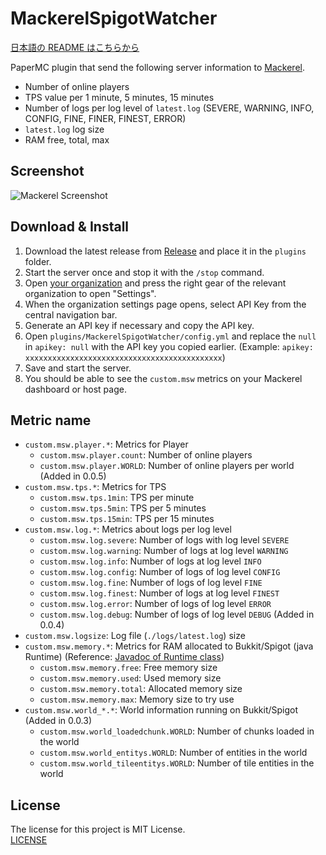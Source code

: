 # MackerelSpigotWatcher

[日本語の README はこちらから](https://github.com/jaoafa/MackerelSpigotWatcher/blob/master/README-ja.md)

PaperMC plugin that send the following server information to [Mackerel](https://mackerel.io/).

- Number of online players
- TPS value per 1 minute, 5 minutes, 15 minutes
- Number of logs per log level of `latest.log` (SEVERE, WARNING, INFO, CONFIG, FINE, FINER, FINEST, ERROR)
- `latest.log` log size
- RAM free, total, max

## Screenshot

![Mackerel Screenshot](https://i.imgur.com/FtqINGG.png)

## Download & Install

1. Download the latest release from [Release](https://github.com/jaoafa/MackerelSpigotWatcher/releases) and place it in the `plugins` folder.
2. Start the server once and stop it with the `/stop` command.
3. Open [your organization](https://mackerel.io/settings/user?tab=organizations) and press the right gear of the relevant organization to open "Settings".
4. When the organization settings page opens, select API Key from the central navigation bar.
5. Generate an API key if necessary and copy the API key.
6. Open `plugins/MackerelSpigotWatcher/config.yml` and replace the `null` in `apikey: null` with the API key you copied earlier. (Example: `apikey: xxxxxxxxxxxxxxxxxxxxxxxxxxxxxxxxxxxxxxxxxxxx`)
7. Save and start the server.
8. You should be able to see the `custom.msw` metrics on your Mackerel dashboard or host page.

## Metric name

- `custom.msw.player.*`: Metrics for Player
  - `custom.msw.player.count`: Number of online players
  - `custom.msw.player.WORLD`: Number of online players per world (Added in 0.0.5)
- `custom.msw.tps.*`: Metrics for TPS
  - `custom.msw.tps.1min`: TPS per minute
  - `custom.msw.tps.5min`: TPS per 5 minutes
  - `custom.msw.tps.15min`: TPS per 15 minutes
- `custom.msw.log.*`: Metrics about logs per log level
  - `custom.msw.log.severe`: Number of logs with log level `SEVERE`
  - `custom.msw.log.warning`: Number of logs at log level `WARNING`
  - `custom.msw.log.info`: Number of logs at log level `INFO`
  - `custom.msw.log.config`: Number of logs of log level `CONFIG`
  - `custom.msw.log.fine`: Number of logs of log level `FINE`
  - `custom.msw.log.finest`: Number of logs at log level `FINEST`
  - `custom.msw.log.error`: Number of logs of log level `ERROR`
  - `custom.msw.log.debug`: Number of logs of log level `DEBUG` (Added in 0.0.4)
- `custom.msw.logsize`: Log file (`./logs/latest.log`) size
- `custom.msw.memory.*`: Metrics for RAM allocated to Bukkit/Spigot (java Runtime) (Reference: [Javadoc of Runtime class](https://docs.oracle.com/javase/8/docs/api/java/lang/Runtime.html))
  - `custom.msw.memory.free`: Free memory size
  - `custom.msw.memory.used`: Used memory size
  - `custom.msw.memory.total`: Allocated memory size
  - `custom.msw.memory.max`: Memory size to try use
- `custom.msw.world_*.*`: World information running on Bukkit/Spigot (Added in 0.0.3)
  - `custom.msw.world_loadedchunk.WORLD`: Number of chunks loaded in the world
  - `custom.msw.world_entitys.WORLD`: Number of entities in the world
  - `custom.msw.world_tileentitys.WORLD`: Number of tile entities in the world

## License

The license for this project is MIT License.  
[LICENSE](https://github.com/jaoafa/MackerelSpigotWatcher/blob/master/LICENSE)
